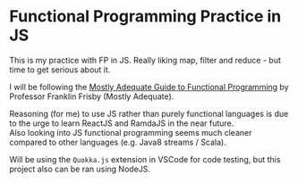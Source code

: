 # Functional Programming Practice in JS

This is my practice with FP in JS. Really liking map, filter and reduce - but time to get serious about it.

I will be following the [Mostly Adequate Guide to Functional Programming](https://github.com/MostlyAdequate/mostly-adequate-guide) by Professor Franklin Frisby (Mostly Adequate).

Reasoning (for me) to use JS rather than purely functional languages is due to the urge to learn ReactJS and RamdaJS in the near future. <br>
Also looking into JS functional programming seems much cleaner compared to other languages (e.g. Java8 streams / Scala).

Will be using the `Quokka.js` extension in VSCode for code testing, but this project also can be ran using NodeJS.
